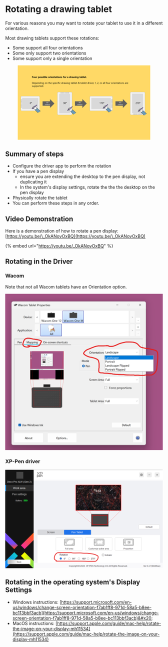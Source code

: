 # Rotating a drawing tablet

For various reasons you may want to rotate your tablet to use it in a different orientation.

Most drawing tablets support these rotations:

* Some support all four orientations
* Some only support two orientations&#x20;
* Some support only a single orientation&#x20;

<figure><img src="../../.gitbook/assets/image (95).png" alt=""><figcaption></figcaption></figure>

## **Summary of steps**&#x20;

* Configure the driver app to perform the rotation
* If you have a pen display
  * ensure you are extending the desktop to the pen display, not duplicating it
  * In the system's display settings, rotate the the the desktop on the pen display
* Physically rotate the tablet
* You can perform these steps in any order.

## Video Demonstration

Here is a demonstration of how to rotate a pen display: [https://youtu.be/\_OkANovOxBQ](https://youtu.be/\_OkANovOxBQ) &#x20;

{% embed url="https://youtu.be/_OkANovOxBQ" %}

## Rotating in the Driver

### Wacom

Note that not all Wacom tablets have an Orientation option.

![](<../../.gitbook/assets/image (452).png>)

### XP-Pen driver

![](<../../.gitbook/assets/image (96).png>)



## Rotating in the operating system's Display Settings

* Windows instructions: [https://support.microsoft.com/en-us/windows/change-screen-orientation-f7ab1ff8-971d-58a5-b8ee-bc113bbf3acb](https://support.microsoft.com/en-us/windows/change-screen-orientation-f7ab1ff8-971d-58a5-b8ee-bc113bbf3acb)&#x20;
* MacOS instructions: [https://support.apple.com/guide/mac-help/rotate-the-image-on-your-display-mh11534](https://support.apple.com/guide/mac-help/rotate-the-image-on-your-display-mh11534)





